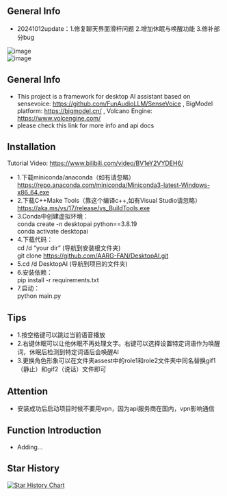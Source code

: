 ##  General Info
- 20241012update：1.修复聊天界面滑杆问题 2.增加休眠与唤醒功能 3.修补部分bug   

![image](https://github.com/user-attachments/assets/e76e8345-024d-480f-9724-0909c915c9b2)    
![image](https://github.com/user-attachments/assets/46556276-46cb-4abe-98aa-5c766e631e51)    


##  General Info
- This project is a framework for desktop AI assistant based on sensevoice: https://github.com/FunAudioLLM/SenseVoice , BigModel platform: https://bigmodel.cn/ , Volcano Engine: https://www.volcengine.com/ 
- please check this link for more info and api docs

##  Installation   
Tutorial Video: 
https://www.bilibili.com/video/BV1eY2VYDEH6/   

   
- 1.下载miniconda/anaconda（如有请忽略）  
https://repo.anaconda.com/miniconda/Miniconda3-latest-Windows-x86_64.exe   
- 2.下载C++Make Tools（靠这个编译c++,如有Visual Studio请忽略）   
https://aka.ms/vs/17/release/vs_BuildTools.exe   
- 3.Conda中创建虚拟环境：  
  conda create -n desktopai python==3.8.19  
  conda  activate desktopai  
- 4.下载代码：  
cd /d “your dir”  (导航到安装根文件夹)    
git clone https://github.com/AARG-FAN/DesktopAI.git  
- 5.cd /d DesktopAI  (导航到项目的文件夹)    
- 6.安装依赖：  
pip install -r requirements.txt  
- 7.启动：  
python main.py  

##  Tips
- 1.按空格键可以跳过当前语音播放  
- 2.右键休眠可以让他休眠不再处理文字。右键可以选择设置特定词语作为唤醒词，休眠后检测到特定词语后会唤醒AI  
- 3.更换角色形象可以在文件夹assest中的role1和role2文件夹中同名替换gif1（静止）和gif2（说话）文件即可   

  
##  Attention
- 安装成功后启动项目时候不要用vpn，因为api服务商在国内，vpn影响通信

##  Function Introduction
- Adding...

## Star History
[![Star History Chart](https://api.star-history.com/svg?repos=AARG-FAN/DesktopAI&type=Date)](https://star-history.com/#AARG-FAN/DesktopAI&Date)



